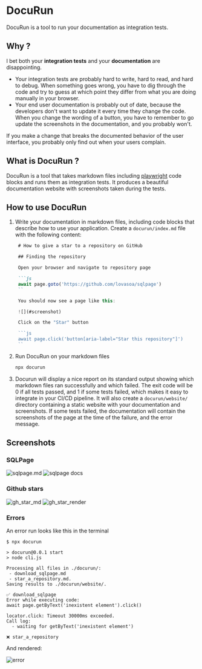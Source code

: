 # DocuRun

DocuRun is a tool to run your documentation as integration tests.

## Why ?

I bet both your **integration tests** and your **documentation** are disappointing.

 - Your integration tests are probably hard to write, hard to read, and hard to debug.
   When something goes wrong, you have to dig through the code and try to guess at which point they differ from what you are doing manually in your browser.
 - Your end user documentation is probably out of date, because the developers don't want to update it every time they change the code.
   When you change the wording of a button, you have to remember to go update the screenshots in the documentation, and you probably won't.

If you make a change that breaks the documented behavior of the user interface, you probably only find out when your users complain.

## What is DocuRun ?

DocuRun is a tool that takes markdown files including [playwright](https://playwright.dev/) code blocks and runs them as integration tests.
It produces a beautiful documentation website with screenshots taken during the tests.

## How to use DocuRun

1. Write your documentation in markdown files, including code blocks that describe how to use your application.
   Create a `docurun/index.md` file with the following content: 
   ```markdown
    # How to give a star to a repository on GitHub

    ## Finding the repository

    Open your browser and navigate to repository page

    ```js
    await page.goto('https://github.com/lovasoa/sqlpage')
    ``

    You should now see a page like this:

    ![](#screenshot)

    Click on the "Star" button

    ```js
    await page.click('button[aria-label="Star this repository"]')
    ``
    ```
2. Run DocuRun on your markdown files
    ```bash
    npx docurun
    ```
3. Docurun will display a nice report on its standard output showing which markdown files ran successfully and which failed.
   The exit code will be 0 if all tests passed, and 1 if some tests failed, which makes it easy to integrate in your CI/CD pipeline.
   It will also create a `docurun/website/` directory containing a static website with your documentation and screenshots.
   If some tests failed, the documentation will contain the screenshots of the page at the time of the failure, and the error message.

## Screenshots

### SQLPage

![sqlpage.md](screenshots/sqlpage-md.png)
![sqlpage docs](screenshots/sqlpageRendered.png)

### Github stars
![gh_star_md](screenshots/starImage.png)
![gh_star_render](screenshots/starRenderImage.png)

### Errors

An error run looks like this in the terminal

```
$ npx docurun

> docurun@0.0.1 start
> node cli.js

Processing all files in ./docurun/:
 - download_sqlpage.md
 - star_a_repository.md.
Saving results to ./docurun/website/.

✅ download_sqlpage
Error while executing code:
await page.getByText('inexistent element').click()

locator.click: Timeout 30000ms exceeded.
Call log:
  - waiting for getByText('inexistent element')

❌ star_a_repository
```

And rendered:

![error](screenshots/error.png)